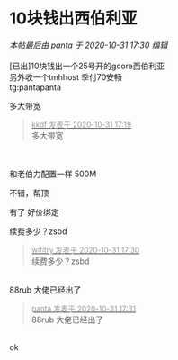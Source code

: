 # 10块钱出西伯利亚


<i class="pstatus"> 本帖最后由 panta 于 2020-10-31 17:30 编辑 </i><br />
<br />
[已出]10块钱出一个25号开的gcore西伯利亚&nbsp;&nbsp;<img src="static/image/smiley/default/lol.gif" smilieid="12" border="0" alt="" /> <br />
另外收一个tmhhost 季付70安畅<br />
tg:pantapanta

多大带宽

<div class="quote"><blockquote><font size="2"><a href="https://www.hostloc.com/forum.php?mod=redirect&amp;goto=findpost&amp;pid=9381271&amp;ptid=760652" target="_blank"><font color="#999999">kkdf 发表于 2020-10-31 17:19</font></a></font><br />
多大带宽</blockquote></div><br />
<br />
和老伯力配置一样 500M

不错，帮顶 

有了 好价绑定 

续费多少？zsbd

<div class="quote"><blockquote><font size="2"><a href="https://www.hostloc.com/forum.php?mod=redirect&amp;goto=findpost&amp;pid=9381301&amp;ptid=760652" target="_blank"><font color="#999999">wifitry 发表于 2020-10-31 17:30</font></a></font><br />
续费多少？zsbd</blockquote></div><br />
88rub 大佬已经出了<img src="static/image/smiley/default/lol.gif" smilieid="12" border="0" alt="" />

<div class="quote"><blockquote><font size="2"><a href="https://www.hostloc.com/forum.php?mod=redirect&amp;goto=findpost&amp;pid=9381306&amp;ptid=760652" target="_blank"><font color="#999999">panta 发表于 2020-10-31 17:31</font></a></font><br />
88rub 大佬已经出了</blockquote></div><br />
ok
